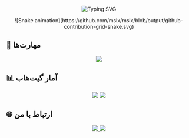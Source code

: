 <p align="center">
  <img src="https://readme-typing-svg.demolab.com?font=Fira+Code&weight=600&size=28&duration=4000&pause=1000&color=00F72D&center=true&vCenter=true&width=500&height=60&lines=%D8%AE%D9%88%D8%B4+%D8%A2%D9%85%D8%AF%DB%8C%D8%AF+%D8%A8%D9%87+%D8%AC%D9%87%D8%A7%D9%86+mslx;%D8%AA%D9%88%D8%B3%D8%B9%D9%87+%D8%AF%D9%87%D9%86%D8%AF%D9%87+%D9%86%D9%88%DA%AF%D8%B1%D8%A7%D9%86;%D9%85%D8%AA%D8%AE%D8%B5%D8%B5+%D9%87%DA%A9+%D9%88+%D8%A7%D9%85%D9%86%DB%8C%D8%AA;%D8%A8%D8%B1%D9%86%D8%AF%D9%87+%D9%85%D8%B3%D8%A7%D8%A8%D9%82%D8%A7%D8%AA+%D9%87%DA%A9%D8%A7%D8%AA%D9%88%D9%86" alt="Typing SVG" />
</p>

<div align="center">
  ![Snake animation](https://github.com/mslx/mslx/blob/output/github-contribution-grid-snake.svg)
</div>

## 🚀 مهارت‌ها
<p align="center">
  <img src="https://skillicons.dev/icons?i=python,javascript,react,nodejs,html,css,tailwind,git,github,docker,linux,bash,vim,vscode&perline=7" />
</p>

## 📊 آمار گیت‌هاب
<div align="center">
  <img src="https://github-readme-stats.vercel.app/api?username=mslx&show_icons=true&theme=dark&bg_color=0d1117&title_color=00F72D&icon_color=00F72D&text_color=ffffff" />
  <img src="https://github-readme-streak-stats.herokuapp.com/?user=mslx&theme=dark&background=0d1117&stroke=00F72D&ring=00F72D&fire=00F72D&currStreakNum=ffffff&sideNums=ffffff&currStreakLabel=00F72D" />
</div>

## 🌐 ارتباط با من
<p align="center">
  <a href="https://t.me/mslx">
    <img src="https://img.shields.io/badge/Telegram-2CA5E0?style=for-the-badge&logo=telegram&logoColor=white" />
  </a>
  <a href="mailto:mslx@protonmail.com">
    <img src="https://img.shields.io/badge/ProtonMail-8B89CC?style=for-the-badge&logo=protonmail&logoColor=white" />
  </a>
</p>
